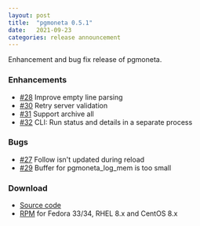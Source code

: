```yaml
---
layout: post
title:  "pgmoneta 0.5.1"
date:   2021-09-23
categories: release announcement
---
```


Enhancement and bug fix release of pgmoneta.

### Enhancements

* [#28](https://github.com/pgmoneta/pgmoneta/issues/28) Improve empty line parsing
* [#30](https://github.com/pgmoneta/pgmoneta/issues/30) Retry server validation
* [#31](https://github.com/pgmoneta/pgmoneta/issues/31) Support archive all
* [#32](https://github.com/pgmoneta/pgmoneta/issues/32) CLI: Run status and details in a separate process

### Bugs

* [#27](https://github.com/pgmoneta/pgmoneta/issues/27) Follow isn't updated during reload
* [#29](https://github.com/pgmoneta/pgmoneta/issues/29) Buffer for pgmoneta_log_mem is too small

### Download

* [Source code](https://github.com/pgmoneta/pgmoneta/releases/download/0.5.1/pgmoneta-0.5.1.tar.gz)
* [RPM](https://yum.postgresql.org) for Fedora 33/34, RHEL 8.x and CentOS 8.x
